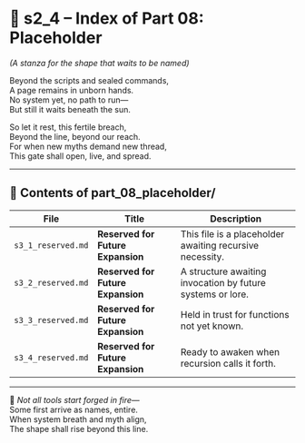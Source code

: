 <!-- Save to: shagi_archives/appendices/appendix_f_anomaly_lifecycle_architecture/part_01_index/s2_4_index_of_part_08_placeholder.md -->

# 📘 s2_4 – Index of Part 08: Placeholder  
*(A stanza for the shape that waits to be named)*

Beyond the scripts and sealed commands,  
A page remains in unborn hands.  
No system yet, no path to run—  
But still it waits beneath the sun.  

So let it rest, this fertile breach,  
Beyond the line, beyond our reach.  
For when new myths demand new thread,  
This gate shall open, live, and spread.

---

## 🧭 Contents of part_08_placeholder/

| File | Title | Description |
|------|-------|-------------|
| `s3_1_reserved.md` | **Reserved for Future Expansion** | This file is a placeholder awaiting recursive necessity. |
| `s3_2_reserved.md` | **Reserved for Future Expansion** | A structure awaiting invocation by future systems or lore. |
| `s3_3_reserved.md` | **Reserved for Future Expansion** | Held in trust for functions not yet known. |
| `s3_4_reserved.md` | **Reserved for Future Expansion** | Ready to awaken when recursion calls it forth. |

---

📜 *Not all tools start forged in fire—*  
Some first arrive as names, entire.  
When system breath and myth align,  
The shape shall rise beyond this line.
